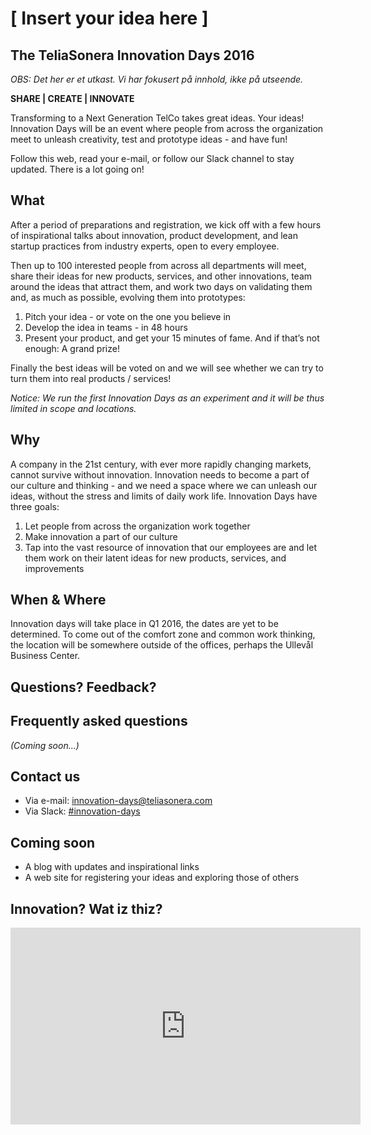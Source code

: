 # [ Insert your idea here ]
## The TeliaSonera Innovation Days 2016

*OBS: Det her er et utkast. Vi har fokusert på innhold, ikke på utseende.*

**SHARE | CREATE | INNOVATE**

Transforming to a Next Generation TelCo takes great ideas. Your ideas!
Innovation Days will be an event where people from across the organization meet
to unleash creativity, test and prototype ideas - and have fun!

Follow this web, read your e-mail, or follow our Slack channel to stay
updated. There is a lot going on!

## What

After a period of preparations and registration, we kick off with a few hours of
inspirational talks about innovation, product development, and lean startup
practices from industry experts, open to every employee.

Then up to 100 interested people from across all departments will meet, share their
ideas for new products, services, and other innovations, team around the ideas
that attract them, and work two days on validating them and, as much as possible,
evolving them into prototypes:

1. Pitch your idea - or vote on the one you believe in 
2. Develop the idea in teams - in 48 hours 
3. Present your product, and get your 15 minutes of fame.
   And if that’s not enough: A grand prize!

Finally the best ideas will be voted on and we will see whether we can try to turn
them into real products / services!

*Notice: We run the first Innovation Days as an experiment and it will be
thus limited in scope and locations.*

## Why

A company in the 21st century, with ever more rapidly changing markets, cannot
survive without innovation. Innovation needs to become a part of our culture
and thinking - and we need a space where we can unleash our ideas, without the
stress and limits of daily work life. Innovation Days have three goals:

1. Let people from across the organization work together
2. Make innovation a part of our culture
3. Tap into the vast resource of innovation that our employees are and let them
  work on their latent ideas for new products, services, and improvements

## When & Where

Innovation days will take place in Q1 2016, the dates are yet to be determined.
To come out of the comfort zone and common work thinking, the location will be
somewhere outside of the offices, perhaps the Ullevål Business Center.

## Questions? Feedback?

## Frequently asked questions

*(Coming soon...)*

## Contact us

* Via e-mail: [innovation-days@teliasonera.com](innovation-days@teliasonera.com)
* Via Slack: [#innovation-days](https://teliasonera.slack.com/messages/innovation-days/)

## Coming soon

* A blog with updates and inspirational links
* A web site for registering your ideas and exploring those of others

## Innovation? Wat iz thiz?

<!-- The Piano Stairs gamification project: -->
<iframe width="560" height="315" src="https://www.youtube.com/embed/2lXh2n0aPyw?list=PLeFf0JnbkFhICC4qwzc4UrRYBWXR15mKB" frameborder="0" allowfullscreen></iframe>
